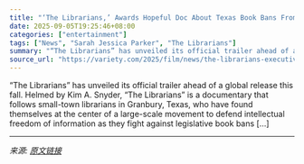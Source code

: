 ```yaml
---
title: "‘The Librarians,’ Awards Hopeful Doc About Texas Book Bans From Sarah Jessica Parker, Drops First Trailer and Global Release Plans"
date: 2025-09-05T19:25:46+08:00
categories: ["entertainment"]
tags: ["News", "Sarah Jessica Parker", "The Librarians"]
summary: "“The Librarians” has unveiled its official trailer ahead of a global release this fall. Helmed by Kim A. Snyder, “The Librarians” is a documentary that follows small-town librarians in Granbury, Texas"
source_url: "https://variety.com/2025/film/news/the-librarians-executive-producer-sarah-jessica-parker-1236509528/"
---
```


“The Librarians” has unveiled its official trailer ahead of a global release this fall. Helmed by Kim A. Snyder, “The Librarians” is a documentary that follows small-town librarians in Granbury, Texas, who have found themselves at the center of a large-scale movement to defend intellectual freedom of information as they fight against legislative book bans [&#8230;]

---

*来源: [原文链接](https://variety.com/2025/film/news/the-librarians-executive-producer-sarah-jessica-parker-1236509528/)*
